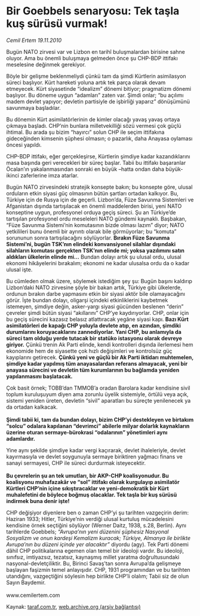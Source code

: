 # Bir Goebbels senaryosu: Tek taşla kuş sürüsü vurmak! 

*Cemil Ertem 19.11.2010*

<div class="yazi"><p>Bugün NATO zirvesi var ve Lizbon en tarihî buluşmalardan birisine sahne oluyor. Ama bu önemli buluşmaya gelmeden önce şu CHP-BDP ittifakı meselesine değinmek gerekiyor. </p>
<p>Böyle bir gelişme beklenmeliydi çünkü tam da şimdi Kürtlerin asimilasyon süreci başlıyor. Kürt hareketi yoluna artık tek parça olarak devam etmeyecek. Kürt siyasetinde “idealizm” dönemi bitiyor; pragmatizm dönemi başlıyor. Bu döneme uygun “adamları” zaten var. Şimdi onlar; “bu açılımı madem devlet yapıyor; devletin partisiyle de işbirliği yaparız” dönüşümünü savunmaya başladılar. </p>
<p>Bu dönemin Kürt asimilatörlerinin de kimler olacağı yavaş yavaş ortaya çıkmaya başladı. CHP’nin bunlara milletvekilliği sözü vermesi çok güçlü ihtimal. Bu arada şu bizim “hayırcı” solun CHP ile seçim ittifakına gideceğinden kimsenin şüphesi olmasın; o pazarlık, daha Anayasa oylaması öncesi yapıldı.</p>
<p>CHP-BDP ittifakı, eğer gerçekleşirse, Kürtlerin şimdiye kadar kazandıklarını masa başında geri verecekleri bir süreç başlar. Tabii bu ittifakı başaranlar Öcalan’ın yakalanmasından sonraki en büyük –hatta ondan daha büyük- ikinci zaferlerine imza atarlar. </p>
<p>Bugün NATO zirvesindeki stratejik konsepte bakın; bu konsepte göre, ulusal orduların etkin siyasi güç olmasının bütün şartları ortadan kalkıyor. Bu, Türkiye için de Rusya için de geçerli. Lizbon’da, Füze Savunma Sistemleri ve Afganistan dışında tartışılacak en önemli maddelerden birisi, yeni NATO konseptine uygun, profesyonel orduya geçiş süreci. Şu an Türkiye’de tartışılan profesyonel ordu meseleleri NATO gündemi kaynaklı. Başbakan, “Füze Savunma Sistemi’nin komutasının bizde olması lazım” diyor; NATO yetkilileri bunu önemli bir ayrıntı olarak bile görmüyorlar; bu “komuta” sorununun sonra tartışılacağını söylüyorlar. <b>Bırakın Füze Savunma Sistemi’ni, bugün TSK’nın elindeki konvansiyonel silahlar dışındaki silahların komutası gerçekten TSK’nın elinde mi; yoksa yazılımını satın aldıkları ülkelerin elinde mi…</b> Bundan dolayı artık şu ulusal ordu, ulusal ekonomi hikâyelerini bırakalım; ekonomi ne kadar ulusalsa ordu da o kadar ulusal işte. </p>
<p>Bu cümleden olmak üzere, söylemek istediğim şey şu: Bugün başını kaldırıp Lizbon’daki NATO zirvesine şöyle bir bakan artık, Türkiye gibi ülkelerde, ordunun bırakın darbe yapmasını etkin bir siyasi aktör bile olamayacağını görür. İşte bundan dolayı, oligarşi içindeki etkinliklerini kaybetmek istemeyen, şimdiye değin, asker-yargı siyasi gücünden beslenen “derin” çevreler şimdi bütün siyasi “akıllarını” CHP’ye kaydırıyorlar. CHP, onlar için bu geçiş sürecini kazasız belasız atlattıracak yegâne siyasi kapı. <b>Bazı Kürt asimilatörleri de kapağı CHP yoluyla devlete atıp, en azından, şimdiki durumlarını koruyacaklarını zannediyorlar. Yani CHP, bu anlamıyla da süreci tam olduğu yerde tutacak bir statüko istasyonu olarak devreye giriyor.</b> Çünkü trenin Ak Parti elinde, kendi kontrolleri dışında ilerlemesi hem ekonomide hem de siyasette çok hızlı değişimleri ve kontrolsüz güç kayıplarını getirecek. <b>Çünkü yeni ve güçlü bir Ak Parti iktidarı muhtemelen, şimdiye kadar yapılmış tüm anayasalardan referans almayacak, yeni bir anayasa sürecini ve devletin tüm kurumlarının bu bağlamda yeniden yapılanmasını başlatacak.</b></p>
<p>Çok basit örnek; TOBB’dan TMMOB’a oradan Barolara kadar kendisine sivil toplum kuruluşuyum diyen ama zorunlu üyelik sistemiyle, örtülü veya açık, sistemi yeniden üreten, devletin “sivil” aparatları bu süreçte yenilenecek ya da ortadan kalkacak. <br/><br/><b>Şimdi tabii ki, tam da bundan dolayı, bizim CHP’yi destekleyen ve birtakım “solcu” odalara kapılanan “devrimci” abilerle milyar dolarlık kaynakların üzerine oturan sermaye-bürokrasi “odalarının” yönetimleri aynı adamlardır.</b> </p>
<p>Yine aynı şekilde şimdiye kadar vergi kaçırarak, devlet ihaleleriyle, devlet kayırmasıyla ve devlet soygunuyla sermaye biriktiren yağmacı finans ve sanayi sermayesi, CHP ile süreci durdurmak isteyecektir. <br/><br/><b>Bu çevrelerin şu an tek umutları, bir AKP-CHP koalisyonudur. Bu koalisyonu muhafazakâr ve “sol” ittifakı olarak kurgulayıp asimilatör Kürtleri CHP’nin içine sıkıştıracaklar ve yeni-demokratik bir Kürt muhalefetini de böylece boğmuş olacaklar. Tek taşla bir kuş sürüsü indirmek buna denir işte! </b></p>
<p>CHP değişiyor diyenlere ben o zaman CHP’yi şu tarihten vazgeçirin derim: Haziran 1933; Hitler, Türkiye’nin verdiği ulusal kurtuluş mücadelesini kendisine örnek seçtiğini söylüyor (Werner Daitz, 1938, s.28, Berlin). Aynı tarihlerde Goebbels; <i>“Avrupa’nın yeni düzenini şüphesiz Nasyonal Sosyalizm ve onun kardeşi Kemalizm kuracak; Türkiye, Almanya ile birlikte Avrupa’nın bu düzeni içinde yer alacaktır”</i> diyordu (agy). Tek Parti dönemi dâhil CHP politikalarına egemen olan temel bir ideoloji vardır. Bu ideoloji, sınıfsız, imtiyazsız, tezatsız, kaynaşmış millet yaratma doğrultusundaki nasyonal-devletçiliktir. Bu, Birinci Savaş’tan sonra Avrupa’da gelişmeye başlayan faşizmin temel anlayışıdır. CHP, 1931 programından ve bu tarihten utandığını, vazgeçtiğini söylesin hep birlikte CHP’li olalım; Tabii siz de olun Sayın Baydemir.<br/><br/>www.cemilertem.com </p></div>

Kaynak: [taraf.com.tr](http://www.taraf.com.tr:80/cemil-ertem/makale-bir-goebbels-senaryosu-tek-tasla-kus-surusu.htm), [web.archive.org (arşiv bağlantısı)](http://web.archive.org/web/20101122122443/http://www.taraf.com.tr:80/cemil-ertem/makale-bir-goebbels-senaryosu-tek-tasla-kus-surusu.htm)
